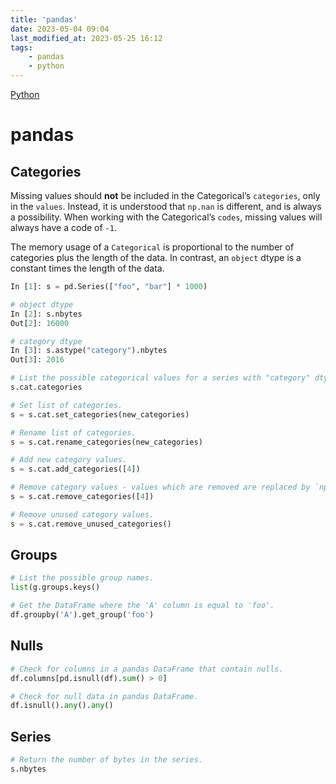 ```yaml
---
title: 'pandas'
date: 2023-05-04 09:04
last_modified_at: 2023-05-25 16:12
tags:
    - pandas
    - python
---
```


[Python](Python.md)

# pandas

## Categories

Missing values should **not** be included in the Categorical’s `categories`, only in the `values`. Instead, it is understood that `np.nan` is different, and is always a possibility. When working with the Categorical’s `codes`, missing values will always have a code of `-1`.

The memory usage of a `Categorical` is proportional to the number of categories plus the length of the data. In contrast, an `object` dtype is a constant times the length of the data.

```python
In [1]: s = pd.Series(["foo", "bar"] * 1000)

# object dtype
In [2]: s.nbytes
Out[2]: 16000

# category dtype
In [3]: s.astype("category").nbytes
Out[3]: 2016
```

```python
# List the possible categorical values for a series with "category" dtype.
s.cat.categories

# Set list of categories.
s = s.cat.set_categories(new_categories)

# Rename list of categories.
s = s.cat.rename_categories(new_categories)

# Add new category values.
s = s.cat.add_categories([4])

# Remove category values - values which are removed are replaced by `np.nan`.
s = s.cat.remove_categories([4])

# Remove unused category values.
s = s.cat.remove_unused_categories()
```

## Groups

```python
# List the possible group names.
list(g.groups.keys()

# Get the DataFrame where the 'A' column is equal to 'foo'.
df.groupby('A').get_group('foo')
```

## Nulls

```python
# Check for columns in a pandas DataFrame that contain nulls.
df.columns[pd.isnull(df).sum() > 0]

# Check for null data in pandas DataFrame.
df.isnull().any().any()
```

## Series

```python
# Return the number of bytes in the series.
s.nbytes
```
